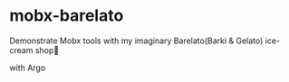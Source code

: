 # mobx-barelato
Demonstrate Mobx tools with my imaginary Barelato(Barki &amp; Gelato) ice-cream shop🍦

with Argo
